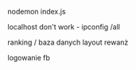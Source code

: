 nodemon index.js

localhost don't work - ipconfig /all

ranking / baza danych
layout
rewanż








logowanie fb